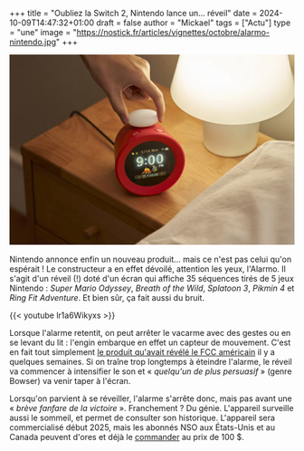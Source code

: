 +++
title = "Oubliez la Switch 2, Nintendo lance un… réveil"
date = 2024-10-09T14:47:32+01:00
draft = false
author = "Mickael"
tags = ["Actu"]
type = "une"
image = "https://nostick.fr/articles/vignettes/octobre/alarmo-nintendo.jpg"
+++

![Nintendo Alarmo](alarmo-nintendo.jpg "J'avoue, j'ai acheté.")

Nintendo annonce enfin un nouveau produit… mais ce n'est pas celui qu'on espérait ! Le constructeur a en effet dévoilé, attention les yeux, l'Alarmo. Il s'agit d'un réveil (!) doté d'un écran qui affiche 35 séquences tirés de 5 jeux Nintendo : *Super Mario Odyssey*, *Breath of the Wild*, *Splatoon 3*, *Pikmin 4* et *Ring Fit Adventure*. Et bien sûr, ça fait aussi du bruit.

{{< youtube lr1a6Wikyxs >}} 

Lorsque l'alarme retentit, on peut arrêter le vacarme avec des gestes ou en se levant du lit : l'engin embarque en effet un capteur de mouvement. C'est en fait tout simplement [le produit qu'avait révélé le FCC américain](https://nostick.fr/articles/2024/septembre/2309-nintendo-appareil-mystere-switch-2/) il y a quelques semaines. Si on traîne trop longtemps à éteindre l'alarme, le réveil va commencer à intensifier le son et « *quelqu'un de plus persuasif* » (genre Bowser) va venir taper à l'écran.

Lorsqu'on parvient à se réveiller, l'alarme s'arrête donc, mais pas avant une « *brève fanfare de la victoire* ». Franchement ? Du génie. L'appareil surveille aussi le sommeil, et permet de consulter son historique. L'appareil sera commercialisé début 2025, mais les abonnés NSO aux États-Unis et au Canada peuvent d'ores et déjà le [commander](https://www.nintendo.com/fr-ca/store/products/nintendo-sound-clock-alarmo-121311/) au prix de 100 $.
